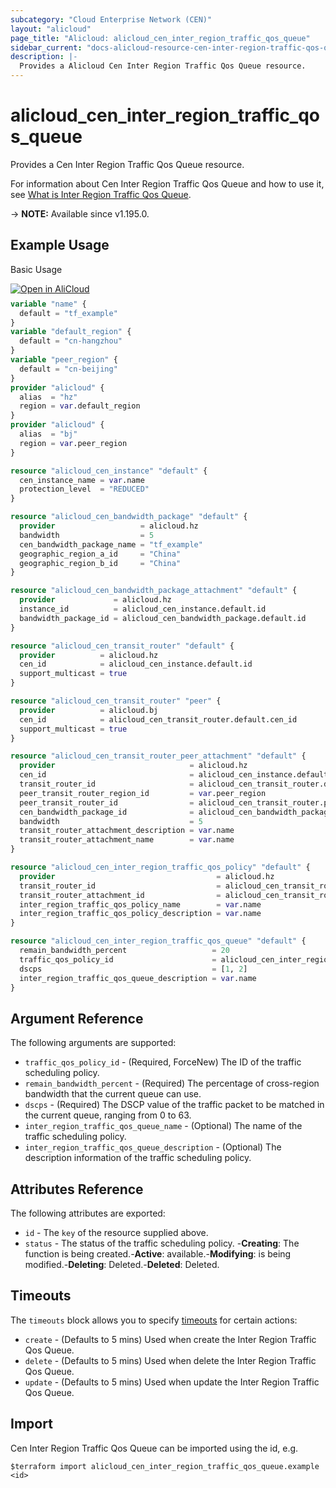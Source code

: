 ```yaml
---
subcategory: "Cloud Enterprise Network (CEN)"
layout: "alicloud"
page_title: "Alicloud: alicloud_cen_inter_region_traffic_qos_queue"
sidebar_current: "docs-alicloud-resource-cen-inter-region-traffic-qos-queue"
description: |-
  Provides a Alicloud Cen Inter Region Traffic Qos Queue resource.
---
```


# alicloud_cen_inter_region_traffic_qos_queue

Provides a Cen Inter Region Traffic Qos Queue resource.

For information about Cen Inter Region Traffic Qos Queue and how to use it, see [What is Inter Region Traffic Qos Queue](https://www.alibabacloud.com/help/en/cen/developer-reference/api-cbn-2017-09-12-createceninterregiontrafficqosqueue).

-> **NOTE:** Available since v1.195.0.

## Example Usage

Basic Usage

<div style="display: block;margin-bottom: 40px;"><div class="oics-button" style="float: right;position: absolute;margin-bottom: 10px;">
  <a href="https://api.aliyun.com/api-tools/terraform?resource=alicloud_cen_inter_region_traffic_qos_queue&exampleId=35bc8c01-a767-41fd-13cb-f44d7cc40132c2a5b3b7&activeTab=example&spm=docs.r.cen_inter_region_traffic_qos_queue.0.35bc8c01a7&intl_lang=EN_US" target="_blank">
    <img alt="Open in AliCloud" src="https://img.alicdn.com/imgextra/i1/O1CN01hjjqXv1uYUlY56FyX_!!6000000006049-55-tps-254-36.svg" style="max-height: 44px; max-width: 100%;">
  </a>
</div></div>

```terraform
variable "name" {
  default = "tf_example"
}
variable "default_region" {
  default = "cn-hangzhou"
}
variable "peer_region" {
  default = "cn-beijing"
}
provider "alicloud" {
  alias  = "hz"
  region = var.default_region
}
provider "alicloud" {
  alias  = "bj"
  region = var.peer_region
}

resource "alicloud_cen_instance" "default" {
  cen_instance_name = var.name
  protection_level  = "REDUCED"
}

resource "alicloud_cen_bandwidth_package" "default" {
  provider                   = alicloud.hz
  bandwidth                  = 5
  cen_bandwidth_package_name = "tf_example"
  geographic_region_a_id     = "China"
  geographic_region_b_id     = "China"
}

resource "alicloud_cen_bandwidth_package_attachment" "default" {
  provider             = alicloud.hz
  instance_id          = alicloud_cen_instance.default.id
  bandwidth_package_id = alicloud_cen_bandwidth_package.default.id
}

resource "alicloud_cen_transit_router" "default" {
  provider          = alicloud.hz
  cen_id            = alicloud_cen_instance.default.id
  support_multicast = true
}

resource "alicloud_cen_transit_router" "peer" {
  provider          = alicloud.bj
  cen_id            = alicloud_cen_transit_router.default.cen_id
  support_multicast = true
}

resource "alicloud_cen_transit_router_peer_attachment" "default" {
  provider                              = alicloud.hz
  cen_id                                = alicloud_cen_instance.default.id
  transit_router_id                     = alicloud_cen_transit_router.default.transit_router_id
  peer_transit_router_region_id         = var.peer_region
  peer_transit_router_id                = alicloud_cen_transit_router.peer.transit_router_id
  cen_bandwidth_package_id              = alicloud_cen_bandwidth_package_attachment.default.bandwidth_package_id
  bandwidth                             = 5
  transit_router_attachment_description = var.name
  transit_router_attachment_name        = var.name
}

resource "alicloud_cen_inter_region_traffic_qos_policy" "default" {
  provider                                    = alicloud.hz
  transit_router_id                           = alicloud_cen_transit_router.default.transit_router_id
  transit_router_attachment_id                = alicloud_cen_transit_router_peer_attachment.default.transit_router_attachment_id
  inter_region_traffic_qos_policy_name        = var.name
  inter_region_traffic_qos_policy_description = var.name
}

resource "alicloud_cen_inter_region_traffic_qos_queue" "default" {
  remain_bandwidth_percent                   = 20
  traffic_qos_policy_id                      = alicloud_cen_inter_region_traffic_qos_policy.default.id
  dscps                                      = [1, 2]
  inter_region_traffic_qos_queue_description = var.name
}
```

## Argument Reference

The following arguments are supported:
* `traffic_qos_policy_id` - (Required, ForceNew) The ID of the traffic scheduling policy.
* `remain_bandwidth_percent` - (Required) The percentage of cross-region bandwidth that the current queue can use.
* `dscps` - (Required) The DSCP value of the traffic packet to be matched in the current queue, ranging from 0 to 63.
* `inter_region_traffic_qos_queue_name` - (Optional) The name of the traffic scheduling policy.
* `inter_region_traffic_qos_queue_description` - (Optional) The description information of the traffic scheduling policy.



## Attributes Reference

The following attributes are exported:
* `id` - The `key` of the resource supplied above.
* `status` - The status of the traffic scheduling policy. -**Creating**: The function is being created.-**Active**: available.-**Modifying**: is being modified.-**Deleting**: Deleted.-**Deleted**: Deleted.

## Timeouts

The `timeouts` block allows you to specify [timeouts](https://www.terraform.io/docs/configuration-0-11/resources.html#timeouts) for certain actions:
* `create` - (Defaults to 5 mins) Used when create the Inter Region Traffic Qos Queue.
* `delete` - (Defaults to 5 mins) Used when delete the Inter Region Traffic Qos Queue.
* `update` - (Defaults to 5 mins) Used when update the Inter Region Traffic Qos Queue.

## Import

Cen Inter Region Traffic Qos Queue can be imported using the id, e.g.

```shell
$terraform import alicloud_cen_inter_region_traffic_qos_queue.example <id>
```